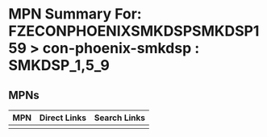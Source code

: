 



# MPN Summary For: FZECONPHOENIXSMKDSPSMKDSP159 > con-phoenix-smkdsp : SMKDSP_1,5_9

## MPNs
  

|MPN|Direct Links|Search Links|
| :--- | :--- | :--- |
||||
